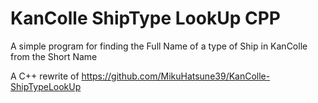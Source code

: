 # KanColle ShipType LookUp CPP
A simple program for finding the Full Name of a type of Ship in KanColle from the Short Name

A C++ rewrite of <a>https://github.com/MikuHatsune39/KanColle-ShipTypeLookUp</a>
